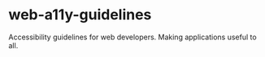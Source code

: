 # web-a11y-guidelines
Accessibility guidelines for web developers. Making applications useful to all.
